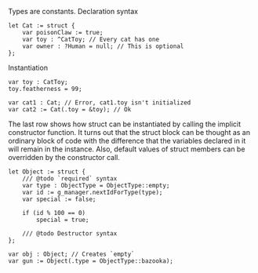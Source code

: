 Types are constants.
Declaration syntax

	let Cat := struct {
		var poisonClaw := true;
		var toy : ^CatToy; // Every cat has one
		var owner : ?Human = null; // This is optional
	};

Instantiation

	var toy : CatToy;
	toy.featherness = 99;

	var cat1 : Cat; // Error, cat1.toy isn't initialized
	var cat2 := Cat(.toy = &toy); // Ok

The last row shows how struct can be instantiated by calling the implicit constructor function. It turns out that the struct block can be thought as an ordinary block of code with the difference that the variables declared in it will remain in the instance. Also, default values of struct members can be overridden by the constructor call.

	let Object := struct {
		/// @todo `required` syntax
		var type : ObjectType = ObjectType::empty;
		var id := g_manager.nextIdForType(type);
		var special := false;

		if (id % 100 == 0)
			special = true;

		/// @todo Destructor syntax
	};

	var obj : Object; // Creates `empty`
	var gun := Object(.type = ObjectType::bazooka);


